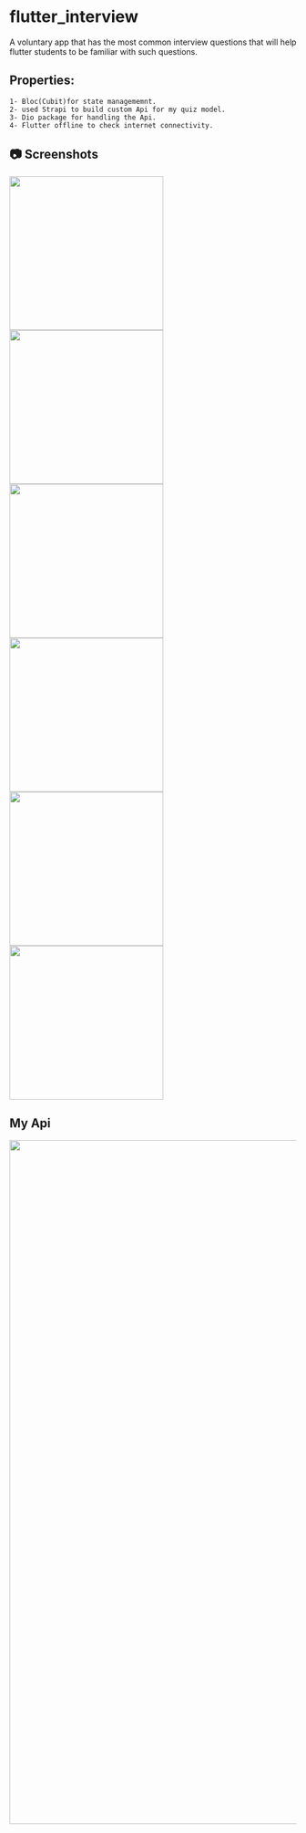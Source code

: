 # flutter_interview

A voluntary app that has the most common interview questions that will help flutter students to be familiar with such questions.

## Properties:
    1- Bloc(Cubit)for state managememnt.
    2- used Strapi to build custom Api for my quiz model.
    3- Dio package for handling the Api.
    4- Flutter offline to check internet connectivity.
    
## :camera: Screenshots


<img src="https://user-images.githubusercontent.com/69325037/135898676-36f96274-27f8-4c1f-b055-1a37b00c999d.png" width="270"/>  <img src="https://user-images.githubusercontent.com/69325037/135898691-61f7dbaa-094e-4798-a768-d1a14b632f39.png" width="270"/> <img src="https://user-images.githubusercontent.com/69325037/135898700-3feb5669-4b3f-497a-a88b-3d722cbfc7f2.png" width="270"/> <img src="https://user-images.githubusercontent.com/69325037/135898712-f98e8ad3-be64-42f4-9fad-053d8a90a87d.png" width="270"/> <img src="https://user-images.githubusercontent.com/69325037/135898723-5db10e16-8764-4c88-9f49-d7b2de090393.png" width="270"/>
<img src="https://user-images.githubusercontent.com/69325037/135898737-8f018023-62d0-4b22-9130-b375214abe59.png" width="270"/>

## My Api

<img src="https://user-images.githubusercontent.com/69325037/135904710-bd74f8d1-18c2-43cc-a0df-7b3d104a9fb9.png" width="1200"/> 
